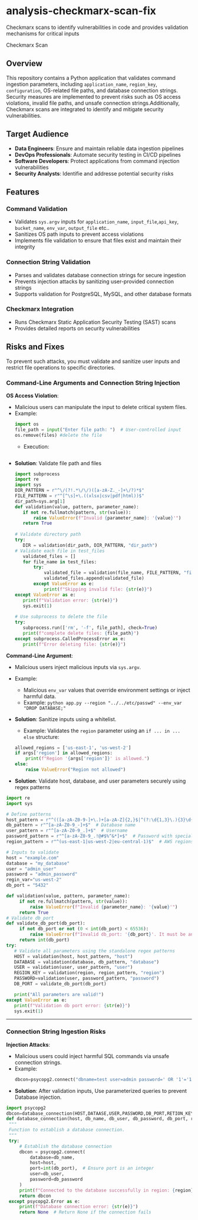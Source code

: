 # analysis-checkmarx-scan-fix

Checkmarx scans to identify vulnerabilities in code and provides validation mechanisms for critical inputs

Checkmarx Scan

## Overview

This repository contains a Python application that validates command ingestion parameters, including `application_name`, `region_key`, `configuration`, OS-related file paths, and database connection strings. Security measures are implemented to prevent risks such as OS access violations, invalid file paths, and unsafe connection strings.Additionally, Checkmarx scans are integrated to identify and mitigate security vulnerabilities.

## Target Audience

- **Data Engineers**: Ensure and maintain reliable data ingestion pipelines
- **DevOps Professionals**: Automate security testing in CI/CD pipelines
- **Software Developers**: Protect applications from command injection vulnerabilities
- **Security Analysts**: Identifie and addresse potential security risks

## Features

### Command Validation

- Validates `sys.argv` inputs for `application_name`, `input_file`,`api_key`, `bucket_name`, `env_var`, `output_file` etc..
- Sanitizes OS path inputs to prevent access violations
- Implements file validation to ensure that files exist and maintain their integrity

### Connection String Validation

- Parses and validates database connection strings for secure ingestion
- Prevents injection attacks by sanitizing user-provided connection strings
- Supports validation for PostgreSQL, MySQL, and other database formats

### Checkmarx Integration

- Runs Checkmarx Static Application Security Testing (SAST) scans
- Provides detailed reports on security vulnerabilities

## Risks and Fixes
To prevent such attacks, you must validate and sanitize user inputs and restrict file operations to specific directories.
### Command-Line Arguments and Connection String Injection

**OS Access Violation**:
   - Malicious users can manipulate the input to delete critical system files.
   - Example: 
     ```python
     import os
     file_path = input("Enter file path: ")  # User-controlled input
     os.remove(files) #delete the file
     ```
     - Execution: 
     ```python
     
     ```
   <!-- - Execution:
     ```python
    # Simulating malicious input
     file_path = "../../../../../../etc/passwd"
     os.remove(file_path)  # Deletes /etc/passwd if permissions allow
     ``` -->
   - **Solution**: Validate file path and files
     ```python
     import subprocess
     import re
     import sys
     DIR_PATTERN = r"^\/(?!.*\/\/)([a-zA-Z._-]+\/?)*$"
     FILE_PATTERN = r"^[^\s]+\.((xlsx|csv|pdf|html))$"
     dir_path=sys.arg[1]
     def validation(value, pattern, parameter_name):
        if not re.fullmatch(pattern, str(value)):
            raise ValueError(f"Invalid {parameter_name}: '{value}'")
        return True
    
     # Validate directory path
     try:
        DIR = validation(dir_path, DIR_PATTERN, "dir_path")
     # Validate each file in test_files
        validated_files = []
        for file_name in test_files:
            try:
                validated_file = validation(file_name, FILE_PATTERN, "file_name")
                validated_files.append(validated_file)
            except ValueError as e:
                print(f"Skipping invalid file: {str(e)}")
     except ValueError as e:
        print(f"Validation error: {str(e)}")
        sys.exit(1)
    
     # Use subprocess to delete the file
     try:
        subprocess.run(['rm', '-f', file_path], check=True)
        print(f"complete delete files: {file_path}")
     except subprocess.CalledProcessError as e:
        print(f"Error deleting file: {str(e)}")
     ```


**Command-Line Argument**:

   - Malicious users inject malicious inputs via `sys.argv`.
   - Example:
     - Malicious `env_var` values that override environment settings or inject harmful data.
     - Example: `python app.py --region "../../etc/passwd" --env_var "DROP DATABASE;"`
   - **Solution**: Sanitize inputs using a whitelist.
     - Example: Validates the `region` parameter using an `if ... in ... else` structure:

     ```python
     allowed_regions = ['us-east-1', 'us-west-2']
     if args['region'] in allowed_regions:
         print(f"Region '{args['region']}' is allowed.")
     else:
         raise ValueError("Region not allowed")
     ```

   - **Solution**: Validate host, database, and user parameters securely using regex patterns

   ```python
   import re
   import sys

   # Define patterns
   host_pattern = r"^(([a-zA-Z0-9-]+\.)+[a-zA-Z]{2,}$|^(?:\d{1,3}\.){3}\d{1,3})$" #Hostname or IP address
   db_pattern = r"^[a-zA-Z0-9_-]+$"  # Database name
   user_pattern = r"^[a-zA-Z0-9_.]+$"  # Username
   password_pattern = r"^[a-zA-Z0-9_.!@#$%^&*]+$"  # Password with special characters
   region_pattern = r"^(us-east-1|us-west-2|eu-central-1)$"  # AWS regions whitelist

   # Inputs to validate
   host = "example.com"
   database = "my_database"
   user = "admin_user"
   password = "admin_password"
   regin_var="us-west-2"
   db_port = "5432"

   def validation(value, pattern, parameter_name):
        if not re.fullmatch(pattern, str(value)):
            raise ValueError(f"Invalid {parameter_name}: '{value}'")
        return True
   # Validate db_port
   def validate_db_port(db_port):
        if not db_port or not (0 < int(db_port) < 65536):
            raise ValueError(f"Invalid db_port: '{db_port}'. It must be an integer between 1 and 65535.")
        return int(db_port)
   try:
      # Validate all parameters using the standalone regex patterns
      HOST = validation(host, host_pattern, "host")
      DATABASE = validation(database, db_pattern, "database")
      USER = validation(user, user_pattern, "user")
      REGION_KEY = validation(region, region_pattern, "region")
      PASSWORD=validation(user, password_pattern, "password")
      DB_PORT = validate_db_port(db_port)

      print("All parameters are valid!")
   except ValueError as e:
      print(f"Validation db port error: {str(e)}")
      sys.exit(1)
   ```

---

### Connection String Ingestion Risks

**Injection Attacks**:
   - Malicious users could inject harmful SQL commands via unsafe connection strings.
   - Example:
     ```python
     dbcon=psycopg2.connect("dbname=test user=admin password=' OR '1'='1'")
     ```
   - **Solution**: After validation inputs,  Use parameterized queries to prevent Database injection.
   ```python
   import psycopg2
   dbcon=database_connection(HOST,DATAASE,USER,PASSWORD,DB_PORT,RETION_KEY)
   def database_connection(host, db_name, db_user, db_password, db_port, region):
    """
    Function to establish a database connection.
    """
    try:
        # Establish the database connection
        dbcon = psycopg2.connect(
            database=db_name,
            host=host,
            port=int(db_port),  # Ensure port is an integer
            user=db_user,
            password=db_password
        )
        print(f"Connected to the database successfully in region: {region}")
        return dbcon
    except psycopg2.Error as e:
        print(f"Database connection error: {str(e)}")
        return None  # Return None if the connection fails
   ```
